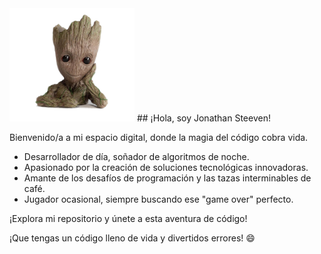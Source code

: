 <img src="https://github.com/JonStn/JonStn/blob/main/Baby-Groot-Transparent.png?raw=true" alt="Imagen decorativa de tu perfil" width="200">
## ¡Hola, soy Jonathan Steeven!

Bienvenido/a a mi espacio digital, donde la magia del código cobra vida.

- Desarrollador de día, soñador de algoritmos de noche.
- Apasionado por la creación de soluciones tecnológicas innovadoras.
- Amante de los desafíos de programación y las tazas interminables de café.
- Jugador ocasional, siempre buscando ese "game over" perfecto.

¡Explora mi repositorio y únete a esta aventura de código!

¡Que tengas un código lleno de vida y divertidos errores! 😄
